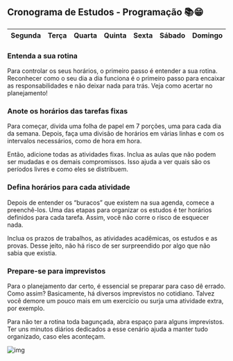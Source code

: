 ## Cronograma de Estudos - Programação 📚😁

| Segunda | Terça | Quarta | Quinta | Sexta | Sábado | Domingo |
| ------- | ----- | ------ | ------ | ----- | ------ | ------- |

### **Entenda a sua rotina**

Para controlar os seus horários, o primeiro passo é entender a sua rotina. Reconhecer como o seu dia a dia funciona é o primeiro passo para encaixar as responsabilidades e não deixar nada para trás. Veja como acertar no planejamento!

### **Anote os horários das tarefas fixas**

Para começar, divida uma folha de papel em 7 porções, uma para cada dia da semana. Depois, faça uma divisão de horários em várias linhas e com os intervalos necessários, como de hora em hora.

Então, adicione todas as atividades fixas. Inclua as aulas que não podem ser mudadas e os demais compromissos. Isso ajuda a ver quais são os períodos livres e como eles se distribuem.

### **Defina horários para cada atividade**

Depois de entender os “buracos” que existem na sua agenda, comece a preenchê-los. Uma das etapas para organizar os estudos é ter horários definidos para cada tarefa. Assim, você não corre o risco de esquecer nada.

Inclua os prazos de trabalhos, as atividades acadêmicas, os estudos e as provas. Desse jeito, não há risco de ser surpreendido por algo que não sabia que existia.

### **Prepare-se para imprevistos**

Para o planejamento dar certo, é essencial se preparar para caso dê errado. Como assim? Basicamente, há diversos imprevistos no cotidiano. Talvez você demore um pouco mais em um exercício ou surja uma atividade extra, por exemplo.

Para não ter a rotina toda bagunçada, abra espaço para alguns imprevistos. Ter uns minutos diários dedicados a esse cenário ajuda a manter tudo organizado, caso eles aconteçam.

![img](https://media.tenor.com/images/0f3045c638ec4d9ad70e020e027550bf/tenor.gif)